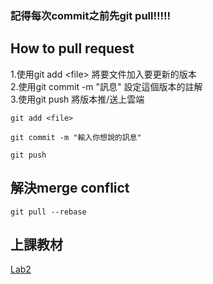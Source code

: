 ### 記得每次commit之前先git pull!!!!!
## How to pull request
1.使用git add \<file\> 將要文件加入要更新的版本  
2.使用git commit -m "訊息" 設定這個版本的註解  
3.使用git push 將版本推/送上雲端  
```
git add <file>
```
```
git commit -m "輸入你想說的訊息"
```
```
git push
```

## 解決merge conflict
```
git pull --rebase
```

## 上課教材
[Lab2](https://drive.google.com/file/d/1VbJf0k_hWzUK0Pw-tUSgQfn0Gb2w3_cm/view)

